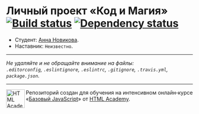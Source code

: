 # Личный проект «Код и Магия» [![Build status][travis-image]][travis-url] [![Dependency status][dependency-image]][dependency-url]

* Студент: [Анна Новикова](https://up.htmlacademy.ru/javascript/4/user/83457).
* Наставник: `Неизвестно`.

---

_Не удаляйте и не обращайте внимание на файлы:_<br>
_`.editorconfig`, `.eslintignore`, `.eslintrc`, `.gitignore`, `.travis.yml`, `package.json`._

---

<a href="https://htmlacademy.ru/intensive/javascript"><img align="left" width="50" height="50" title="HTML Academy" src="https://up.htmlacademy.ru/static/img/intensive/javascript/logo-for-github.svg"></a>

Репозиторий создан для обучения на интенсивном онлайн‑курсе «[Базовый JavaScript](https://htmlacademy.ru/intensive/javascript)» от [HTML Academy](https://htmlacademy.ru).

[travis-image]: https://travis-ci.org/htmlacademy-javascript/83457-code-and-magick.svg?branch=master
[travis-url]: https://travis-ci.org/htmlacademy-javascript/83457-code-and-magick
[dependency-image]: https://david-dm.org/htmlacademy-javascript/83457-code-and-magick.svg?style=flat-square
[dependency-url]: https://david-dm.org/htmlacademy-javascript/83457-code-and-magick
